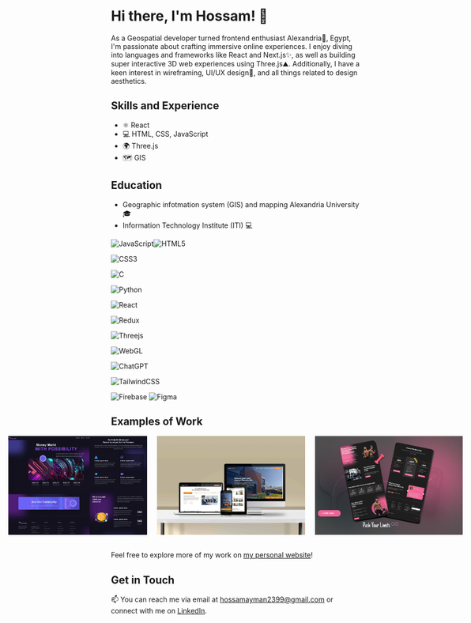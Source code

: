 # Hi there, I'm Hossam! 👋

As a Geospatial developer turned frontend enthusiast Alexandria🌊, Egypt, I'm passionate about crafting immersive online experiences. I enjoy diving into languages and frameworks like React and Next.js✨, as well as building super interactive 3D web experiences using Three.js⛰️. Additionally, I have a keen interest in wireframing, UI/UX design🎨, and all things related to design aesthetics.

## Skills and Experience

- ⚛ React
- 💻 HTML, CSS, JavaScript
- 🌍 Three.js
- 🗺 GIS



## Education 

- Geographic infotmation system (GIS) and mapping Alexandria University 🎓
- Information Technology Institute (ITI) 💻



![JavaScript](https://img.shields.io/badge/javascript-%23323330.svg?style=for-the-badge&logo=javascript&logoColor=%23F7DF1E)![HTML5](https://img.shields.io/badge/html5-%23E34F26.svg?style=for-the-badge&logo=html5&logoColor=white)


![CSS3](https://img.shields.io/badge/css3-%231572B6.svg?style=for-the-badge&logo=css3&logoColor=white)



![C](https://img.shields.io/badge/c-%2300599C.svg?style=for-the-badge&logo=c&logoColor=white)


![Python](https://img.shields.io/badge/python-3670A0?style=for-the-badge&logo=python&logoColor=ffdd54)





![React](https://img.shields.io/badge/react-%2320232a.svg?style=for-the-badge&logo=react&logoColor=%2361DAFB)


![Redux](https://img.shields.io/badge/redux-%23593d88.svg?style=for-the-badge&logo=redux&logoColor=white)


![Threejs](https://img.shields.io/badge/threejs-black?style=for-the-badge&logo=three.js&logoColor=white)

![WebGL](https://img.shields.io/badge/WebGL-990000?logo=webgl&logoColor=white&style=for-the-badge)



![ChatGPT](https://img.shields.io/badge/chatGPT-74aa9c?style=for-the-badge&logo=openai&logoColor=white)


![TailwindCSS](https://img.shields.io/badge/tailwindcss-%2338B2AC.svg?style=for-the-badge&logo=tailwind-css&logoColor=white)


![Firebase](https://img.shields.io/badge/firebase-%23039BE5.svg?style=for-the-badge&logo=firebase)
![Figma](https://img.shields.io/badge/figma-%23F24E1E.svg?style=for-the-badge&logo=figma&logoColor=white)

## Examples of Work

<div style="display:flex; justify-content: center; margin-bottom: 32px;">
    <img src="https://github.com/hossam43/hossam43/blob/master/website-ui-2.webp" alt="work example" width="300" height="200" style="margin-right: 20px;">
    <img src="https://github.com/hossam43/hossam43/blob/master/website-mock-4.jpg" alt="work example" width="300" height="200" style="margin-right: 20px;">
    <img src="https://raw.githubusercontent.com/hossam43/hossam43/master/website-ui-7.webp" alt="work example" width="300" height="200">
</div>




Feel free to explore more of my work on [my personal website](https://master--hossam-ayman.netlify.app/)!



## Get in Touch

📫 You can reach me via email at [hossamayman2399@gmail.com](mailto:hossamayman2399@gmail.com) or connect with me on [LinkedIn](https://www.linkedin.com/in/hossam-ayman-/).
